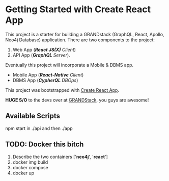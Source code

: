 # Getting Started with Create React App

This project is a starter for building a GRANDstack (GraphQL, React, Apollo, Neo4j Database) application. There are two components to the project:

1.  Web App (**_React JS(X)_** _Client_)
2.  API App (**_GraphQL_** _Server_).

Eventually this project will incorporate a Mobile & DBMS app.

- Mobile App (**_React-Native_** _Client_)
- DBMS App (**_CypherQL_** _DBOps_)

This project was bootstrapped with [Create React App](https://github.com/facebook/create-react-app).

**HUGE S/O** to the devs over at [GRANDStack](https://github.com/grand-stack), you guys are awesome!

## Available Scripts

npm start in ./api and then ./app

## TODO: Docker this bitch

1.  Describe the two containers ['**neo4j**', '**react**']
2.  docker img build
3.  docker compose
4.  docker up
